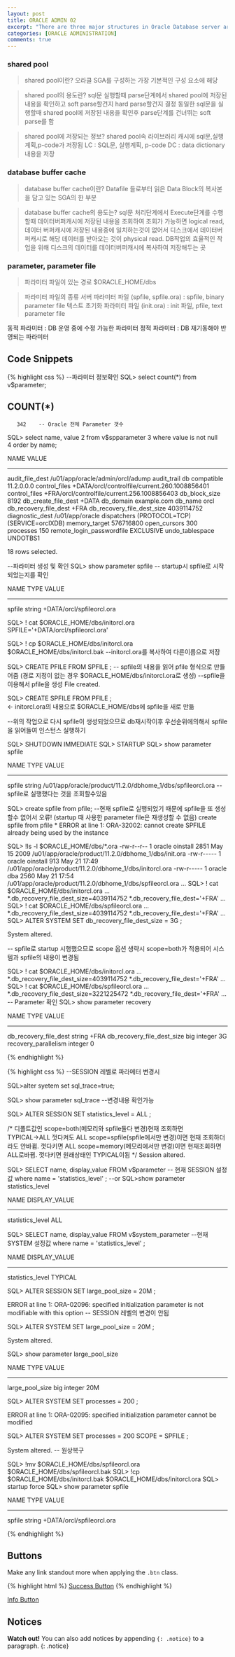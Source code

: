 ```yaml
---
layout: post
title: ORACLE ADMIN 02
excerpt: "There are three major structures in Oracle Database server architecture: memory structures, process structures, and storage structures."
categories: [ORACLE ADMINISTRATION]
comments: true
---
```


### shared pool

> shared pool이란? 
 오라클 SGA를 구성하는 가장 기본적인 구성 요소에 해당
 
> shared pool의 용도란?
 sql문 실행할때 parse단계에서 shared pool에 저장된 내용을 확인하고 soft parse할건지 hard parse할건지 결정
 동일한 sql문을 실행할때 shared pool에 저장된 내용을 확인후 parse단계를 건너뛰는 soft parse를 함

> shared pool에 저장되는 정보?
 shared pool속 라이브러리 캐시에 sql문,실행계획,p-code가 저장됨
 LC : SQL문, 실행계획, p-code
 DC : data dictionary 내용을 저장
 
### database buffer cache

> database buffer cache이란?
 Datafile 들로부터 읽은 Data Block의 복사본을 담고 있는 SGA의 한 부분

> database buffer cache의 용도는?
 sql문 처리단계에서 Execute단계를 수행할때 데이터버퍼캐시에 저장된 내용을 조회하여 조회가 가능하면 logical read, 데이터 버퍼캐시에 저장된 내용중에 일치하는것이 없어서 디스크에서 데이터버퍼캐시로 해당 데이터를 받아오는 것이 physical read.
 DB작업의 효율적인 작업을 위해 디스크의 데이터를 데이터버퍼캐시에 복사하여 저장해두는 곳

### parameter, parameter file 

> 파라미터 파일이 있는 경로
 $ORACLE_HOME/dbs
 
> 파라미터 파일의 종류
 서버 파라미터 파일 (spfile, spfile<SID>.ora) : spfile, binary parameter file
 텍스트 초기화 파라미터 파일 (init<SID>.ora) : init 파일, pfile, text parameter file
 
 동적 파라미터 : DB 운영 중에 수정 가능한 파라미터
 정적 파라미터 : DB 재기동해야 반영되는 파라미터
 

## Code Snippets
{% highlight css %}
--파라미터 정보확인
SQL> select count(*) from v$parameter;

  COUNT(*)
----------
       342    -- Oracle 전체 Parameter 갯수

SQL> select name, value
  2  from v$spparameter
  3  where value is not null  
  4  order by name;

NAME                           VALUE
------------------------------ --------------------------------------------------
audit_file_dest                /u01/app/oracle/admin/orcl/adump
audit_trail                    db
compatible                     11.2.0.0.0
control_files                  +DATA/orcl/controlfile/current.260.1008856401
control_files                  +FRA/orcl/controlfile/current.256.1008856403
db_block_size                  8192
db_create_file_dest            +DATA
db_domain                      example.com
db_name                        orcl
db_recovery_file_dest          +FRA
db_recovery_file_dest_size     4039114752
diagnostic_dest                /u01/app/oracle
dispatchers                    (PROTOCOL=TCP) (SERVICE=orclXDB)
memory_target                  576716800
open_cursors                   300
processes                      150
remote_login_passwordfile      EXCLUSIVE
undo_tablespace                UNDOTBS1

18 rows selected.

--파라미터 생성 및 확인
SQL> show parameter spfile   -- startup시 spfile로 시작되었는지를 확인

NAME TYPE VALUE
------------------------------------ ----------- ------------------------------
spfile string +DATA/orcl/spfileorcl.ora

SQL> ! cat $ORACLE_HOME/dbs/initorcl.ora
SPFILE='+DATA/orcl/spfileorcl.ora'

SQL> ! cp $ORACLE_HOME/dbs/initorcl.ora $ORACLE_HOME/dbs/initorcl.bak		--initorcl.ora를 복사하여 다른이름으로 저장

SQL> CREATE PFILE FROM SPFILE ;  -- spfile의 내용을 읽어 pfile 형식으로 만들어줌
                                    (경로 지정이 없는 경우 $ORACLE_HOME/dbs/initorcl.ora로 생성)  --spfile을 이용해서 pfile을 생성
File created.

SQL> CREATE SPFILE FROM PFILE ;   
     <- initorcl.ora의 내용으로 $ORACLE_HOME/dbs에 spfile을 새로 만듦

--위의 작업으로 다시 spfile이 생성되었으므로 db재시작이후 우선순위에의해서 spfile을 읽어들여 인스턴스 실행하기

SQL> SHUTDOWN IMMEDIATE
SQL> STARTUP
SQL> show parameter spfile

NAME     TYPE        VALUE
-------- ----------- ------------------------------
spfile   string      /u01/app/oracle/product/11.2.0/dbhome_1/dbs/spfileorcl.ora		--spfile로 실행했다는 것을 조회할수있음

SQL> create spfile from pfile;		--현재 spfile로 실행되었기 때문에 spfile을 또 생성할수 없어서 오류! (startup 때 사용한 parameter file은 재생성할 수 없음)
create spfile from pfile
*
ERROR at line 1:
ORA-32002: cannot create SPFILE already being used by the instance

SQL> !ls -l $ORACLE_HOME/dbs/*.ora
-rw-r--r-- 1 oracle oinstall 2851 May 15  2009 /u01/app/oracle/product/11.2.0/dbhome_1/dbs/init.ora
-rw-r----- 1 oracle oinstall  913 May 21 17:49 /u01/app/oracle/product/11.2.0/dbhome_1/dbs/initorcl.ora
-rw-r----- 1 oracle dba      2560 May 21 17:54 /u01/app/oracle/product/11.2.0/dbhome_1/dbs/spfileorcl.ora
...
SQL> ! cat $ORACLE_HOME/dbs/initorcl.ora
...
*.db_recovery_file_dest_size=4039114752
*.db_recovery_file_dest='+FRA'
...
SQL> ! cat $ORACLE_HOME/dbs/spfileorcl.ora
...
*.db_recovery_file_dest_size=4039114752
*.db_recovery_file_dest='+FRA'
...
SQL> ALTER SYSTEM SET db_recovery_file_dest_size = 3G ;

System altered.

-- spfile로 startup 시행했으므로 scope 옵션 생략시 scope=both가 적용되어 시스템과 spfile의 내용이 변경됨
   
SQL> ! cat $ORACLE_HOME/dbs/initorcl.ora
...
*.db_recovery_file_dest_size=4039114752
*.db_recovery_file_dest='+FRA'
...
SQL> ! cat $ORACLE_HOME/dbs/spfileorcl.ora
...
*.db_recovery_file_dest_size=3221225472
*.db_recovery_file_dest='+FRA'
...
-- Parameter 확인
SQL> show parameter recovery

NAME                                 TYPE        VALUE
------------------------------------ ----------- ------------------------------
db_recovery_file_dest                string      +FRA
db_recovery_file_dest_size           big integer 3G
recovery_parallelism                 integer     0

{% endhighlight %}

{% highlight css %}
--SESSION 레벨로 파라메터 변경시 

SQL>alter syetem set sql_trace=true;

SQL> show parameter sql_trace		--변경내용 확인가능

SQL> ALTER SESSION SET statistics_level = ALL ;	
	
/*
디폴트값인 scope=both(메모리와 spfile둘다 변경)현재 조회하면 TYPICAL→ALL 껏다켜도 ALL
scope=spfile(spfile에서만 변경)이면 현재 조회하더라도 안바뀜. 껏다키면 ALL
scope=memory(메모리에서만 변경)이면 현재조회하면 ALL로바뀜. 껏다키면 원래상태인 TYPICAL이됨
*/
Session altered.

SQL> SELECT name, display_value
FROM v$parameter        -- 현재 SESSION 설정값
where name = 'statistics_level' ;
--or SQL>show parameter statistics_level

NAME DISPLAY_VALUE
------------------------------ ------------------------------
statistics_level ALL

SQL> SELECT name, display_value
FROM v$system_parameter  --현재 SYSTEM 설정값
where name = 'statistics_level' ;

NAME DISPLAY_VALUE
------------------------------ ------------------------------
statistics_level TYPICAL

SQL> ALTER SESSION SET large_pool_size = 20M ;

ERROR at line 1:
ORA-02096: specified initialization parameter is not modifiable with this option
-- SESSION 레벨의 변경이 안됨

SQL> ALTER SYSTEM SET large_pool_size = 20M ;

System altered.

SQL> show parameter large_pool_size

NAME TYPE VALUE
------------------------------------ ----------- ------------------------------
large_pool_size big integer 20M

SQL> ALTER SYSTEM SET processes = 200 ;

ERROR at line 1:
ORA-02095: specified initialization parameter cannot be modified

SQL> ALTER SYSTEM SET processes = 200 SCOPE = SPFILE ;

System altered.
-- 원상복구

SQL> !mv $ORACLE_HOME/dbs/spfileorcl.ora  $ORACLE_HOME/dbs/spfileorcl.bak
SQL> !cp $ORACLE_HOME/dbs/initorcl.bak    $ORACLE_HOME/dbs/initorcl.ora
SQL> startup force
SQL> show parameter spfile

NAME     TYPE        VALUE
-------- ----------- ------------------------------
spfile   string      +DATA/orcl/spfileorcl.ora

{% endhighlight %}

## Buttons

Make any link standout more when applying the `.btn` class.

{% highlight html %}
<a href="#" class="btn btn-success">Success Button</a>
{% endhighlight %}

<div markdown="0"><a href="#" class="btn btn-info">Info Button</a></div>

## Notices

**Watch out!** You can also add notices by appending `{: .notice}` to a paragraph.
{: .notice}
